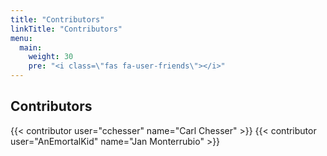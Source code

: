 ```yaml
---
title: "Contributors"
linkTitle: "Contributors"
menu:
  main:
    weight: 30
    pre: "<i class=\"fas fa-user-friends\"></i>"
---
```

<section class="row">
    <div class="container">
        <div class="row justify-content-md-center">
            <div class="col col-6 text-center">
                <h2 class="display-1 mt-0 mt-md-5 pb-4">Contributors</h2>
            </div>
        </div>
        <div class="row justify-content-md-center align-items-center">
            {{< contributor user="cchesser" name="Carl Chesser" >}}
            {{< contributor user="AnEmortalKid" name="Jan Monterrubio" >}}
        </div>
    </div>
</section>